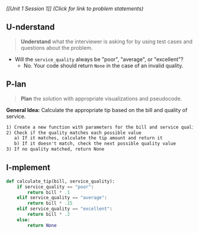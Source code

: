 *[[Unit 1 Session 1]] (Click for link to problem statements)*

## U-nderstand
 
> **Understand** what the interviewer is asking for by using test cases and questions about the problem.

- Will the `service_quality` always be "poor", "average", or "excellent"?
  - No.  Your code should return `None` in the case of an invalid quality.
  
## P-lan

> **Plan** the solution with appropriate visualizations and pseudocode.

**General Idea:** Calculate the appropriate tip based on the bill and quality of service.

```markdown
1) Create a new function with parameters for the bill and service quality
2) Check if the quality matches each possible value
   a) If it matches, calculate the tip amount and return it
   b) If it doesn't match, check the next possible quality value
3) If no quality matched, return None
```

## I-mplement

```python
def calculate_tip(bill, service_quality):
	if service_quality == "poor":
		return bill * .1
	elif service_quality == "average":
		return bill * .15
	elif service_quality == "excellent":
		return bill * .2
	else:
		return None
```